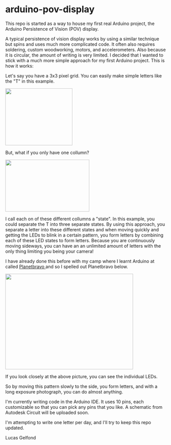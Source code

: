 arduino-pov-display
===================

This repo is started as a way to house my first real Arduino project, the Arduino Persistence of Vision (POV) display. 

A typical persistence of vision display works by using a similar technique but spins and uses much more complicated code. It often also requires soldering, custom woodworking, motors, and accelerometers. Also because it is circular, the amount of writing is very limited.  I decided that I wanted to stick with a much more simple approach for my first Arduino project. This is how it works:

Let's say you have a 3x3 pixel grid. You can easily make simple letters like the "T" in this example.

<img src="http://i.imgur.com/m60WFg3.png?1" width=210px, height=179px/>

But, what if you only have one collumn?

<img src="http://i.imgur.com/ZjXzWl4.png?1" width=263px, height=163px/>

I call each on of these different collumns a "state". In this example, you could separate the T into three separate states. By using this approach, you separate a letter into these different states and when moving quickly and getting the LEDs to blink in a certain pattern, you form letters by combining each of these LED states to form letters. Because you are continuously moving sideways, you can have an an unlimited amount of letters with the only thing limiting you being your camera!

I have already done this before with my camp where I learnt Arduino at called <a href="http://www.planetbravo.com/"> Planetbravo </a> and so I spelled out Planetbravo below.

<img src="http://i.imgur.com/U0tp6nZ.jpg?1" width=400, height=300/>

If you look closely at the above picture, you can see the individual LEDs.

So by moving this pattern slowly to the side, you form letters, and with a long exposure photograph, you can do almost anything.

I'm currently writing code in the Arduino IDE. It uses 10 pins, each customizable so that you can pick any pins that you like. A schematic from Autodesk Circuit will be uploaded soon. 

I'm attempting to write one letter per day, and I'll try to keep this repo updated. 

Lucas Gelfond

